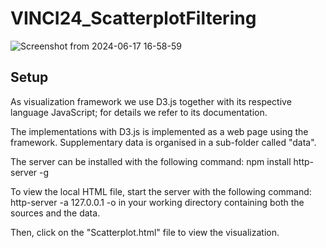 # VINCI24_ScatterplotFiltering

![Screenshot from 2024-06-17 16-58-59](https://github.com/hpicgs/filtering_scatterplots/assets/27726055/08c81b76-d4c6-43f0-904e-6f012c0ef376)

## Setup

As visualization framework we use D3.js together with its respective language JavaScript; for details we refer to its documentation.

The implementations with D3.js is implemented as a web page using the framework. Supplementary data is organised in a sub-folder called "data".

The server can be installed with the following command:
    npm install http-server -g
    
To view the local HTML file, start the server with the following command:
    http-server -a 127.0.0.1 -o
in your working directory containing both the sources and the data.

Then, click on the "Scatterplot.html" file to view the visualization.
